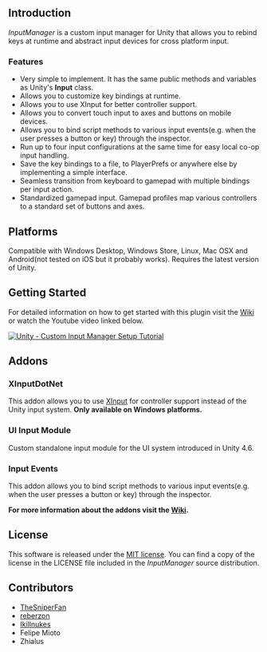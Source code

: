 ## Introduction
*InputManager* is a custom input manager for Unity that allows you to rebind keys at runtime and abstract input devices for cross platform input.

### Features
- Very simple to implement. It has the same public methods and variables as Unity's **Input** class.
- Allows you to customize key bindings at runtime.
- Allows you to use XInput for better controller support.
- Allows you to convert touch input to axes and buttons on mobile devices.
- Allows you to bind script methods to various input events(e.g. when the user presses a button or key) through the inspector.
- Run up to four input configurations at the same time for easy local co-op input handling.
- Save the key bindings to a file, to PlayerPrefs or anywhere else by implementing a simple interface.
- Seamless transition from keyboard to gamepad with multiple bindings per input action.
- Standardized gamepad input. Gamepad profiles map various controllers to a standard set of buttons and axes.

## Platforms
Compatible with Windows Desktop, Windows Store, Linux, Mac OSX and Android(not tested on iOS but it probably works). Requires the latest version of Unity.

## Getting Started
For detailed information on how to get started with this plugin visit the [Wiki](https://github.com/daemon3000/InputManager/wiki) or watch the Youtube video linked below.

[![Unity - Custom Input Manager Setup Tutorial](https://img.youtube.com/vi/F_ZIxBPU3Vs/0.jpg)](https://www.youtube.com/watch?v=F_ZIxBPU3Vs)

## Addons
### XInputDotNet
This addon allows you to use [XInput](https://github.com/speps/XInputDotNet) for controller support instead of the Unity input system. **Only available on Windows platforms.**

### UI Input Module
Custom standalone input module for the UI system introduced in Unity 4.6.

### Input Events
This addon allows you to bind script methods to various input events(e.g. when the user presses a button or key) through the inspector.

**For more information about the addons visit the [Wiki](https://github.com/daemon3000/InputManager/wiki).**

## License
This software is released under the [MIT license](http://opensource.org/licenses/MIT). You can find a copy of the license in the LICENSE file included in the *InputManager* source distribution.

## Contributors

- [TheSniperFan](https://github.com/TheSniperFan)
- [reberzon](https://github.com/reberzon)
- [Ikillnukes](https://github.com/Ikillnukes)
- Felipe Mioto
- Zhialus
